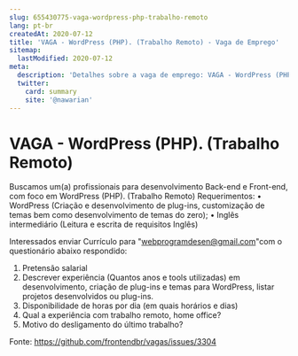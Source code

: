 ```yaml
---
slug: 655430775-vaga-wordpress-php-trabalho-remoto
lang: pt-br
createdAt: 2020-07-12
title: 'VAGA - WordPress (PHP). (Trabalho Remoto) - Vaga de Emprego'
sitemap:
  lastModified: 2020-07-12
meta:
  description: 'Detalhes sobre a vaga de emprego: VAGA - WordPress (PHP). (Trabalho Remoto)'
  twitter:
    card: summary
    site: '@nawarian'
---
```


# VAGA - WordPress (PHP). (Trabalho Remoto)

Buscamos um(a) profissionais para desenvolvimento Back-end e Front-end, com foco em WordPress (PHP). (Trabalho Remoto)
Requerimentos: 
•	WordPress (Criação e desenvolvimento de plug-ins, customização de temas bem como desenvolvimento de temas do zero);
•	Inglês intermediário (Leitura e escrita de requisitos Inglês)
 
Interessados enviar Currículo para "webprogramdesen@gmail.com"com o questionário abaixo respondido: 
1.	Pretensão salarial
2.	Descrever experiência (Quantos anos e tools utilizadas) em desenvolvimento, criação de plug-ins e temas para WordPress, listar projetos desenvolvidos ou plug-ins.
3.	Disponibilidade de horas por dia (em quais horários e dias)
4.	Qual a experiência com trabalho remoto, home office?
5.	Motivo do desligamento do último trabalho?



Fonte: https://github.com/frontendbr/vagas/issues/3304